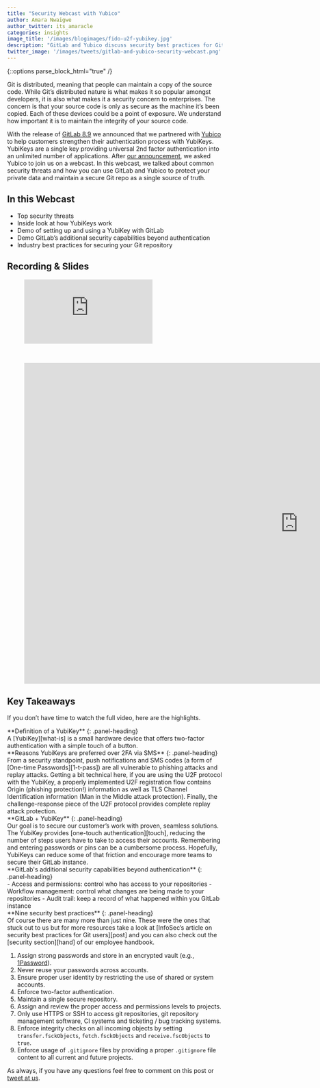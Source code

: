 ```yaml
---
title: "Security Webcast with Yubico"
author: Amara Nwaigwe
author_twitter: its_amaracle
categories: insights
image_title: '/images/blogimages/fido-u2f-yubikey.jpg'
description: "GitLab and Yubico discuss security best practices for Git users."
twitter_image: '/images/tweets/gitlab-and-yubico-security-webcast.png'
---
```


{::options parse_block_html="true" /}

Git is distributed, meaning that people can maintain a copy of the source code. While Git’s distributed nature is what makes it so
popular amongst developers, it is also what makes it a security concern to enterprises. The concern is that your source code is only
as secure as the machine it’s been copied. Each of these devices could be a point of exposure. We understand how important it
is to maintain the integrity of your source code.

With the release of [GitLab 8.9][8.9] we announced that we partnered with [Yubico][youb-home] to help
customers strengthen their authentication process with YubiKeys. YubiKeys are a single key providing universal 2nd factor
authentication into an unlimited number of applications. After [our announcement][yub], we asked Yubico to join us on a webcast. In this
webcast, we talked about common security threats and how you can use GitLab and Yubico to protect your private data
and maintain a secure Git repo as a single source of truth.

<!-- more -->

## In this Webcast

- Top security threats
- Inside look at how YubiKeys work
- Demo of setting up and using a YubiKey with GitLab
- Demo GitLab’s additional security capabilities beyond authentication
- Industry best practices for securing your Git repository

## Recording & Slides

<figure class="video_container">
  <iframe src="https://www.youtube.com/embed/pO9-7R3N5Ok" frameborder="0" allowfullscreen="true"> </iframe>
</figure>

<br>

<figure class="video_container">
<iframe src="https://docs.google.com/presentation/d/175zQz9CcQf3fQ65rbYFH_ysgllEkXrtnjYpAH_CDcrc/embed?start=false&loop=false&delayms=5000" frameborder="0" width="1280" height="749" allowfullscreen="true" mozallowfullscreen="true" webkitallowfullscreen="true"></iframe>
</figure>

## Key Takeaways

If you don’t have time to watch the full video, here are the highlights.

<div class="panel panel-info">
**Definition of a YubiKey**
{: .panel-heading}
<div class="panel-body">
A [YubiKey][what-is] is a small hardware device that offers two-factor authentication with a simple touch of a button.
</div>
</div>

<div class="panel panel-success">
**Reasons YubiKeys are preferred over 2FA via SMS**
{: .panel-heading}
<div class="panel-body">
From a security standpoint, push notifications and SMS codes (a form of [One-time Passwords][1-t-pass]) are all
vulnerable to phishing attacks and replay attacks. Getting a bit technical here, if you are using the U2F protocol
with the YubiKey, a properly implemented U2F registration flow contains Origin (phishing protection!) information
as well as TLS Channel Identification information (Man in the Middle attack protection). Finally, the
challenge-response piece of the U2F protocol provides complete replay attack protection.
</div>
</div>

<div class="panel panel-gitlab">
**GitLab + YubiKey** 
{: .panel-heading}
<div class="panel-body">
Our goal is to secure our customer’s work with proven, seamless solutions. The YubiKey provides
[one-touch authentication][touch], reducing the number of steps users have to take to access their accounts.
Remembering and entering passwords or pins can be a cumbersome process. Hopefully, YubiKeys can reduce some
of that friction and encourage more teams to secure their GitLab instance.
</div>
</div>

<div class="panel panel-danger">
**GitLab's additional security capabilities beyond authentication**
{: .panel-heading}
<div class="panel-body">
- Access and permissions: control who has access to your repositories
- Workflow management: control what changes are being made to your repositories
- Audit trail: keep a record of what happened within you GitLab instance
</div>
</div>

<div class="panel panel-gitlab-purple">
**Nine security best practices**
{: .panel-heading}
<div class="panel-body">
Of course there are many more than just nine. These were the ones that stuck out to us but for more resources
take a look at [InfoSec’s article on security best practices for Git users][post] and you can also check out
the [security section][hand] of our employee handbook.

1. Assign strong passwords and store in an encrypted vault (e.g., [1Password][1-pass]).
2. Never reuse your passwords across accounts.
3. Ensure proper user identity by restricting the use of shared or system accounts.
4. Enforce two-factor authentication.
5. Maintain a single secure repository.
6. Assign and review the proper access and permissions levels to projects.
7. Only use HTTPS or SSH to access git repositories, git repository management software, CI systems and ticketing / bug tracking systems.
8. Enforce integrity checks on all incoming objects by setting `transfer.fsckObjects`, `fetch.fsckObjects` and `receive.fscObjects` to `true`.
9. Enforce usage of `.gitignore` files by providing a proper `.gitignore` file content to all current and future projects.
</div>
</div>

As always, if you have any questions feel free to comment on this post or [tweet at us].

<!-- identifiers -->

[1-pass]: https://1password.com/
[1-t-pass]: https://en.wikipedia.org/wiki/One-time_password
[8.9]: /releases/2016/06/22/gitlab-8-9-released/
[hand]: /handbook/security/
[post]: http://resources.infosecinstitute.com/security-best-practices-for-git-users/
[touch]: https://www.yubico.com/2015/11/yubico-docker-codesign/
[tweet at us]: https://twitter.com/gitlab
[what-is]: https://www.yubico.com/faq/yubikey/
[yub]: /blog/2016/06/22/gitlab-adds-support-for-u2f/
[youb-home]: https://www.yubico.com/

<!-- custom styles -->

<style>
.panel-gitlab {
  border-color: rgba(252,163,38,.3);
}
.panel-gitlab > .panel-heading {
  color: rgb(226,67,41);
  background-color: rgba(252,163,38,.3);
  border-color: rgba(252,163,38,.3);
}
.panel-gitlab-purple {
  border-color: rgba(107,79,187,.3);
}
.panel-gitlab-purple > .panel-heading {
  color: rgb(107,79,187);
  background-color: rgba(107,79,187,.3);
  border-color: rgba(107,79,187,.3);
}
</style>
